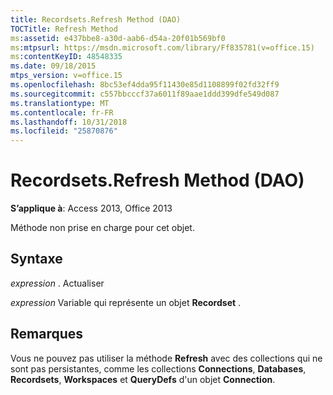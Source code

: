 ```yaml
---
title: Recordsets.Refresh Method (DAO)
TOCTitle: Refresh Method
ms:assetid: e437bbe8-a30d-aab6-d54a-20f01b569bf0
ms:mtpsurl: https://msdn.microsoft.com/library/Ff835781(v=office.15)
ms:contentKeyID: 48548335
ms.date: 09/18/2015
mtps_version: v=office.15
ms.openlocfilehash: 8bc53ef4dda95f11430e85d1108899f02fd32ff9
ms.sourcegitcommit: c557bbcccf37a6011f89aae1ddd399dfe549d087
ms.translationtype: MT
ms.contentlocale: fr-FR
ms.lasthandoff: 10/31/2018
ms.locfileid: "25870876"
---
```

# <a name="recordsetsrefresh-method-dao"></a>Recordsets.Refresh Method (DAO)


**S’applique à**: Access 2013, Office 2013

Méthode non prise en charge pour cet objet.

## <a name="syntax"></a>Syntaxe

*expression* . Actualiser

*expression* Variable qui représente un objet **Recordset** .

## <a name="remarks"></a>Remarques

Vous ne pouvez pas utiliser la méthode **Refresh** avec des collections qui ne sont pas persistantes, comme les collections **Connections**, **Databases**, **Recordsets**, **Workspaces** et **QueryDefs** d'un objet **Connection**.

